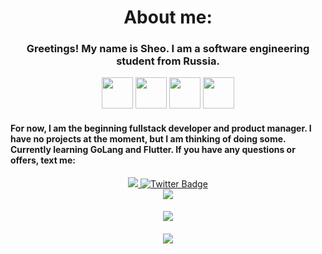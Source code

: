 <h1 align="center">About me:</h1>
<h3 align="center">Greetings! My name is Sheo. I am a software engineering student from Russia.</h3>
<div align="center">
    <img src="https://logojinni.com/image/logos/c--4.svg" width="50" height="50">
    <img src="https://i.pinimg.com/originals/79/09/89/7909897ceea2691e5a4942766c678ff3.png" width="50" height="50">
    <img src="https://cdn2.iconfinder.com/data/icons/designer-skills/128/code-programming-javascript-software-develop-command-language-1024.png" width="50" height="50">
    <img src="https://camo.githubusercontent.com/43de102e5f92f9cb093d7d0d1b6f1396b0945c81a7b4ab507d34c2374af497cd/68747470733a2f2f676f6b72617a792e6f72672f6c6f676f2e737667" width="50" height="50">
</div>
<h4 align="">For now, I am the beginning fullstack developer and product manager. I have no projects at the moment, but I am thinking of doing some. Currently learning GoLang and Flutter. If you have any questions or offers, text me:</h4>
<div align="center">
  <a href="https://vk.com/llieo">
    <img src="https://img.shields.io/badge/VK-blueviolet?style=for-the-badge&logo=VK&logoColor=white"/>
  </a>
  <a href="https://t.me/whachunowabout">
    <img src="https://img.shields.io/badge/Telegram-blueviolet?style=for-the-badge&logo=telegram&logoColor=white" alt="Twitter Badge"/>
  </a>
</div>
<div  align="center">
    <img src="https://komarev.com/ghpvc/?username=LLlE0&style=flat-square&color=blueviolet"/>
</div>
<h4></h4>
<div  align="center">
<img src="http://github-readme-streak-stats.herokuapp.com?user=LLlE0&theme=dark&background=1e0528)/">
</div>
<h6/>
<div  align="center">
    <img src="https://github-readme-stats.vercel.app/api/top-langs/?username=LLlE0&layout=compact&theme=vision-friendly-dark"/>
</div>
